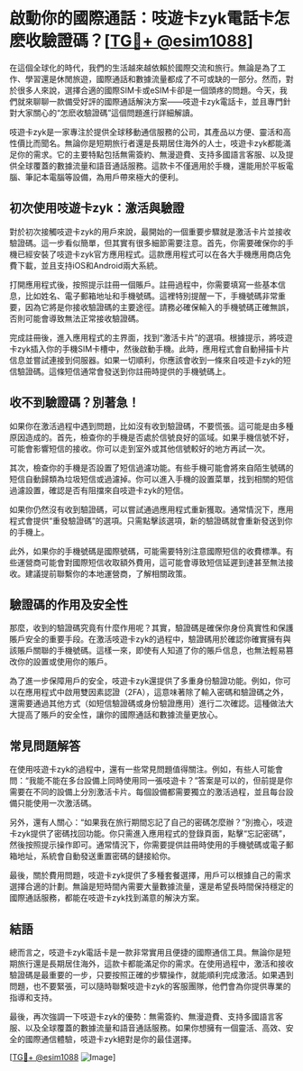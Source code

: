 # 啟動你的國際通話：吱遊卡zyk電話卡怎麽收驗證碼？[[TG💪+ @esim1088](https://t.me/s/esim1088)]

在這個全球化的時代，我們的生活越來越依賴於國際交流和旅行。無論是為了工作、學習還是休閒旅遊，國際通話和數據流量都成了不可或缺的一部分。然而，對於很多人來說，選擇合適的國際SIM卡或eSIM卡卻是一個頭疼的問題。今天，我們就來聊聊一款備受好評的國際通話解決方案——吱遊卡zyk電話卡，並且專門針對大家關心的“怎麽收驗證碼”這個問題進行詳細解讀。

吱遊卡zyk是一家專注於提供全球移動通信服務的公司，其產品以方便、靈活和高性價比而聞名。無論你是短期旅行者還是長期居住海外的人士，吱遊卡zyk都能滿足你的需求。它的主要特點包括無需簽約、無漫遊費、支持多國語言客服、以及提供全球覆蓋的數據流量和語音通話服務。這款卡不僅適用於手機，還能用於平板電腦、筆記本電腦等設備，為用戶帶來極大的便利。

## 初次使用吱遊卡zyk：激活與驗證

對於初次接觸吱遊卡zyk的用戶來說，最開始的一個重要步驟就是激活卡片並接收驗證碼。這一步看似簡單，但其實有很多細節需要注意。首先，你需要確保你的手機已經安裝了吱遊卡zyk官方應用程式。這款應用程式可以在各大手機應用商店免費下載，並且支持iOS和Android兩大系統。

打開應用程式後，按照提示註冊一個賬戶。註冊過程中，你需要填寫一些基本信息，比如姓名、電子郵箱地址和手機號碼。這裡特別提醒一下，手機號碼非常重要，因為它將是你接收驗證碼的主要途徑。請務必確保輸入的手機號碼正確無誤，否則可能會導致無法正常接收驗證碼。

完成註冊後，進入應用程式的主界面，找到“激活卡片”的選項。根據提示，將吱遊卡zyk插入你的手機SIM卡槽中，然後啟動手機。此時，應用程式會自動掃描卡片信息並嘗試連接到伺服器。如果一切順利，你應該會收到一條來自吱遊卡zyk的短信驗證碼。這條短信通常會發送到你註冊時提供的手機號碼上。

## 收不到驗證碼？別著急！

如果你在激活過程中遇到問題，比如沒有收到驗證碼，不要慌張。這可能是由多種原因造成的。首先，檢查你的手機是否處於信號良好的區域。如果手機信號不好，可能會影響短信的接收。你可以走到室外或其他信號較好的地方再試一次。

其次，檢查你的手機是否設置了短信過濾功能。有些手機可能會將來自陌生號碼的短信自動歸類為垃圾短信或過濾掉。你可以進入手機的設置菜單，找到相關的短信過濾設置，確認是否有阻擋來自吱遊卡zyk的短信。

如果你仍然沒有收到驗證碼，可以嘗試通過應用程式重新獲取。通常情況下，應用程式會提供“重發驗證碼”的選項。只需點擊該選項，新的驗證碼就會重新發送到你的手機上。

此外，如果你的手機號碼是國際號碼，可能需要特別注意國際短信的收費標準。有些運營商可能會對國際短信收取額外費用，這可能會導致短信延遲到達甚至無法接收。建議提前聯繫你的本地運營商，了解相關政策。

## 驗證碼的作用及安全性

那麼，收到的驗證碼究竟有什麼作用呢？其實，驗證碼是確保你身份真實性和保護賬戶安全的重要手段。在激活吱遊卡zyk的過程中，驗證碼用於確認你確實擁有與該賬戶關聯的手機號碼。這樣一來，即使有人知道了你的賬戶信息，也無法輕易篡改你的設置或使用你的賬戶。

為了進一步保障用戶的安全，吱遊卡zyk還提供了多重身份驗證功能。例如，你可以在應用程式中啟用雙因素認證（2FA），這意味著除了輸入密碼和驗證碼之外，還需要通過其他方式（如短信驗證碼或身份驗證應用）進行二次確認。這種做法大大提高了賬戶的安全性，讓你的國際通話和數據流量更放心。

## 常見問題解答

在使用吱遊卡zyk的過程中，還有一些常見問題值得關注。例如，有些人可能會問：“我能不能在多台設備上同時使用同一張吱遊卡？”答案是可以的，但前提是你需要在不同的設備上分別激活卡片。每個設備都需要獨立的激活過程，並且每台設備只能使用一次激活碼。

另外，還有人關心：“如果我在旅行期間忘記了自己的密碼怎麼辦？”別擔心，吱遊卡zyk提供了密碼找回功能。你只需進入應用程式的登錄頁面，點擊“忘記密碼”，然後按照提示操作即可。通常情況下，你需要提供註冊時使用的手機號碼或電子郵箱地址，系統會自動發送重置密碼的鏈接給你。

最後，關於費用問題，吱遊卡zyk提供了多種套餐選擇，用戶可以根據自己的需求選擇合適的計劃。無論是短時間內需要大量數據流量，還是希望長時間保持穩定的國際通話服務，都能在吱遊卡zyk找到滿意的解決方案。

## 結語

總而言之，吱遊卡zyk電話卡是一款非常實用且便捷的國際通信工具。無論你是短期旅行還是長期居住海外，這款卡都能滿足你的需求。在使用過程中，激活和接收驗證碼是最重要的一步，只要按照正確的步驟操作，就能順利完成激活。如果遇到問題，也不要緊張，可以隨時聯繫吱遊卡zyk的客服團隊，他們會為你提供專業的指導和支持。

最後，再次強調一下吱遊卡zyk的優勢：無需簽約、無漫遊費、支持多國語言客服、以及全球覆蓋的數據流量和語音通話服務。如果你想擁有一個靈活、高效、安全的國際通信體驗，吱遊卡zyk絕對是你的最佳選擇。

[[TG💪+ @esim1088](https://t.me/s/esim1088) ![Image](https://i.postimg.cc/4NQfJmqS/Snipaste-2025-05-13-00-14-12.png)]